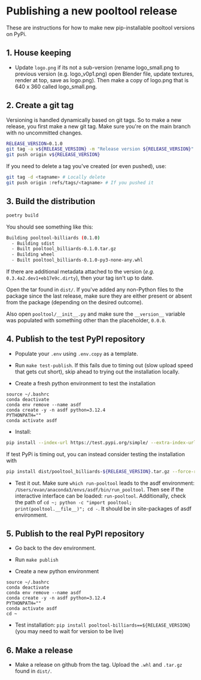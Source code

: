 # Publishing a new pooltool release

These are instructions for how to make new pip-installable pooltool versions on PyPi.

## 1. House keeping

- Update `logo.png` if its not a sub-version (rename logo_small.png to previous version (e.g. logo_v0p1.png) open Blender file, update textures, render at top, save as logo.png). Then make a copy of logo.png that is 640 x 360 called logo_small.png.

## 2. Create a git tag

Versioning is handled dynamically based on git tags. So to make a new release, you first make a new git tag. Make sure you're on the main branch with no uncommitted changes.

```bash
RELEASE_VERSION=0.1.0
git tag -a v${RELEASE_VERSION} -m "Release version ${RELEASE_VERSION}"
git push origin v${RELEASE_VERSION}
```

If you need to delete a tag you've created (or even pushed), use:

```bash
git tag -d <tagname> # Locally delete
git push origin :refs/tags/<tagname> # If you pushed it
```

## 3. Build the distribution

```bash
poetry build
```

You should see something like this:

```bash
Building pooltool-billiards (0.1.0)
  - Building sdist
  - Built pooltool_billiards-0.1.0.tar.gz
  - Building wheel
  - Built pooltool_billiards-0.1.0-py3-none-any.whl
```

If there are additional metadata attached to the version (_e.g._ `0.3.4a2.dev1+eb17e9c.dirty`), then your tag isn't up to date.

Open the tar found in `dist/`. If you've added any non-Python files to the package since the last release, make sure they are either present or absent from the package (depending on the desired outcome).

Also open `pooltool/__init__.py` and make sure the `__version__` variable was populated with something other than the placeholder, `0.0.0`.

## 4. Publish to the **test** PyPI repository

- Populate your `.env` using `.env.copy` as a template.

- Run `make test-publish`. If this fails due to timing out (slow upload speed that gets cut short), skip ahead to trying out the installation locally.

- Create a fresh python environment to test the installation

```
source ~/.bashrc
conda deactivate
conda env remove --name asdf
conda create -y -n asdf python=3.12.4
PYTHONPATH=""
conda activate asdf
```

- Install:

```bash
pip install --index-url https://test.pypi.org/simple/ --extra-index-url https://pypi.org/simple --extra-index-url https://archive.panda3d.org/ pooltool-billiards==${RELEASE_VERSION} --force-reinstall
```

If test PyPi is timing out, you can instead consider testing the installation with 

```bash
pip install dist/pooltool_billiards-${RELEASE_VERSION}.tar.gz --force-reinstall --extra-index-url https://archive.panda3d.org/
```

- Test it out. Make sure `which run-pooltool` leads to the asdf environment: `/Users/evan/anaconda3/envs/asdf/bin/run_pooltool`. Then see if the interactive interface can be loaded: `run-pooltool`. Additionally, check the path of `cd ~; python -c "import pooltool; print(pooltool.__file__)"; cd -`. It should be in site-packages of asdf environment.

## 5. Publish to the **real** PyPI repository

- Go back to the dev environment.

- Run `make publish`

- Create a new python environment

```
source ~/.bashrc
conda deactivate
conda env remove --name asdf
conda create -y -n asdf python=3.12.4
PYTHONPATH=""
conda activate asdf
cd ~
```

- Test installation: `pip install pooltool-billiards==${RELEASE_VERSION}` (you may need to wait for version to be live)

## 6. Make a release

- Make a release on github from the tag. Upload the `.whl` and `.tar.gz` found in `dist/`.

